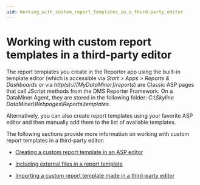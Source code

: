 ```yaml
---
uid: Working_with_custom_report_templates_in_a_third-party_editor
---
```


# Working with custom report templates in a third-party editor

The report templates you create in the Reporter app using the built-in template editor (which is accessible via *Start \> Apps \> Reports & Dashboards* or via *http(s)://\[MyDataMiner\]/reports*) are Classic ASP pages that call JScript methods from the DMS Reporter Framework. On a DataMiner Agent, they are stored in the following folder: *C:\\Skyline DataMiner\\Webpages\\Reports\\templates*.

Alternatively, you can also create report templates using your favorite ASP editor and then manually add them to the list of available templates.

The following sections provide more information on working with custom report templates in a third-party editor:

- [Creating a custom report template in an ASP editor](Creating_a_custom_report_template_in_an_ASP_editor.md)

- [Including external files in a report template](Including_external_files_in_a_report_template.md)

- [Importing a custom report template made in a third-party editor](Importing_a_custom_report_template_made_in_a_third-party_editor.md#importing-a-custom-report-template-made-in-a-third-party-editor)
